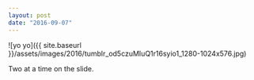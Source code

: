 ```yaml
---
layout: post
date: "2016-09-07"
---
```


![yo yo]({{ site.baseurl }}/assets/images/2016/tumblr_od5czuMIuQ1r16syio1_1280-1024x576.jpg)

Two at a time on the slide.
